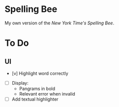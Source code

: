 # Spelling Bee
My own version of the *New York Time's Spelling Bee*.

# To Do

## UI
* [v] Highlight word correctly
* [ ] Display:
    - Pangrams in bold
    - Relevant error when invalid
* [ ] Add textual highlighter

